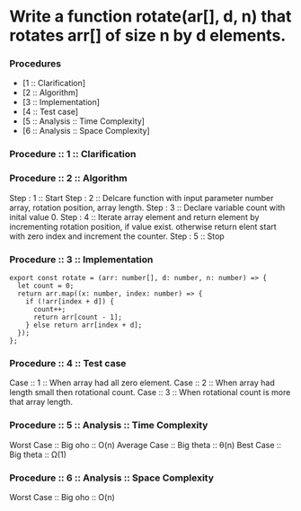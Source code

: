 # Write a function rotate(ar[], d, n) that rotates arr[] of size n by d elements.

### Procedures

- [1 :: Clarification]
- [2 :: Algorithm]
- [3 :: Implementation]
- [4 :: Test case]
- [5 :: Analysis :: Time Complexity]
- [6 :: Analysis :: Space Complexity]

### Procedure :: 1 :: Clarification

### Procedure :: 2 :: Algorithm
Step : 1 :: Start
Step : 2 :: Delcare function with input parameter number array, rotation position, array length.
Step : 3 :: Declare variable count with inital value 0.
Step : 4 :: Iterate array element and return element by incrementing rotation position, if value exist. otherwise return elent start with zero index and increment the counter.
Step : 5 :: Stop

### Procedure :: 3 :: Implementation

```
export const rotate = (arr: number[], d: number, n: number) => {
  let count = 0;
  return arr.map((x: number, index: number) => {
    if (!arr[index + d]) {
      count++;
      return arr[count - 1];
    } else return arr[index + d];
  });
};
```

### Procedure :: 4 :: Test case
Case :: 1 :: When array had all zero element.
Case :: 2 :: When array had length small then rotational count.
Case :: 3 :: When rotational count is more that array length. 

### Procedure :: 5 :: Analysis :: Time Complexity
Worst Case :: Big oho :: O(n)
Average Case :: Big theta :: θ(n)
Best Case :: Big theta :: Ω(1)

### Procedure :: 6 :: Analysis :: Space Complexity
Worst Case :: Big oho :: O(n)
